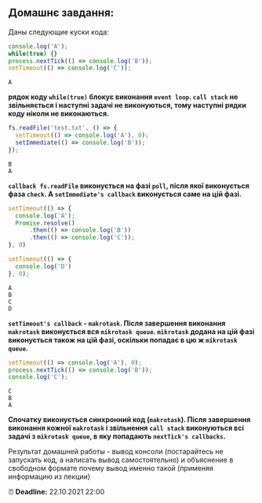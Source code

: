 ## **Домашнє завдання:**

Даны следующие куски кода:

```jsx
console.log('A');
while(true) {}
process.nextTick(() => console.log('B'));
setTimeout(() => console.log('C'));
```
```
A
```
**рядок коду ```while(true)``` блокує виконання ```event loop```.
```call stack``` не звільняється і наступні задачі не виконуються,
тому наступні рядки коду ніколи не виконаються.**
 

```jsx
fs.readFile('test.txt', () => {
  setTimeout(() => console.log('A'), 0);
  setImmediate(() => console.log('B'));
});
```
```
B
A
```
**```callback fs.readFile``` виконується на фазі ```poll```,
після якої виконується фаза ```check```.
А ```setImmediate's callback``` виконується саме на цій фазі.**


```jsx
setTimeout(() => {
  console.log('A');
  Promise.resolve()
	  .then(() => console.log('B'))
	  .then(() => console.log('C'));
}, 0)

setTimeout(() => {
  console.log('D')
}, 0);
```
```
A
B
C
D
```
**```setTimeout's callback``` - ```makrotask```.
Після завершення виконання ```makrotask``` виконується вся ```mikrotask queue```.
```mikrotask``` додана на цій фазі виконується також на цій фазі,
оскільки попадає в цю ж ```mikrotask queue```.**


```jsx
setTimeout(() => console.log('A'), 0);
process.nextTick(() => console.log('B'));
console.log('C');
```
```
C
B
A
```
**Спочатку виконується синхронний код (```makrotask```).
Після завершення виконання кожної ```makrotask``` і звільнення ```call stack```
виконуються всі задачі з ```mikrotask queue```, в яку попадають ```nextTick's callbacks```.**


Результат домашней работы - вывод консоли (постарайтесь не запускать код, а написать вывод самостоятельно) и объяснение в свободном формате почему вывод именно такой (применяя информацию из лекции)

⏰ **Deadline:**
22.10.2021 22:00